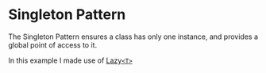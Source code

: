 # Singleton Pattern

The Singleton Pattern ensures a class has only one instance, and provides a global point of access to it.

In this example I made use of [Lazy`<T>` ](https://docs.microsoft.com/en-us/dotnet/api/system.lazy-1?redirectedfrom=MSDN&view=netframework-4.7.2)